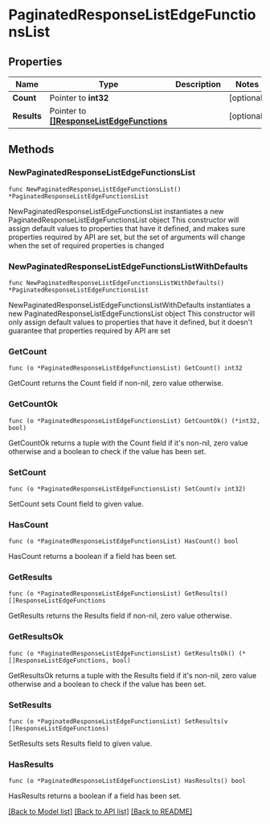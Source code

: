# PaginatedResponseListEdgeFunctionsList

## Properties

Name | Type | Description | Notes
------------ | ------------- | ------------- | -------------
**Count** | Pointer to **int32** |  | [optional] 
**Results** | Pointer to [**[]ResponseListEdgeFunctions**](ResponseListEdgeFunctions.md) |  | [optional] 

## Methods

### NewPaginatedResponseListEdgeFunctionsList

`func NewPaginatedResponseListEdgeFunctionsList() *PaginatedResponseListEdgeFunctionsList`

NewPaginatedResponseListEdgeFunctionsList instantiates a new PaginatedResponseListEdgeFunctionsList object
This constructor will assign default values to properties that have it defined,
and makes sure properties required by API are set, but the set of arguments
will change when the set of required properties is changed

### NewPaginatedResponseListEdgeFunctionsListWithDefaults

`func NewPaginatedResponseListEdgeFunctionsListWithDefaults() *PaginatedResponseListEdgeFunctionsList`

NewPaginatedResponseListEdgeFunctionsListWithDefaults instantiates a new PaginatedResponseListEdgeFunctionsList object
This constructor will only assign default values to properties that have it defined,
but it doesn't guarantee that properties required by API are set

### GetCount

`func (o *PaginatedResponseListEdgeFunctionsList) GetCount() int32`

GetCount returns the Count field if non-nil, zero value otherwise.

### GetCountOk

`func (o *PaginatedResponseListEdgeFunctionsList) GetCountOk() (*int32, bool)`

GetCountOk returns a tuple with the Count field if it's non-nil, zero value otherwise
and a boolean to check if the value has been set.

### SetCount

`func (o *PaginatedResponseListEdgeFunctionsList) SetCount(v int32)`

SetCount sets Count field to given value.

### HasCount

`func (o *PaginatedResponseListEdgeFunctionsList) HasCount() bool`

HasCount returns a boolean if a field has been set.

### GetResults

`func (o *PaginatedResponseListEdgeFunctionsList) GetResults() []ResponseListEdgeFunctions`

GetResults returns the Results field if non-nil, zero value otherwise.

### GetResultsOk

`func (o *PaginatedResponseListEdgeFunctionsList) GetResultsOk() (*[]ResponseListEdgeFunctions, bool)`

GetResultsOk returns a tuple with the Results field if it's non-nil, zero value otherwise
and a boolean to check if the value has been set.

### SetResults

`func (o *PaginatedResponseListEdgeFunctionsList) SetResults(v []ResponseListEdgeFunctions)`

SetResults sets Results field to given value.

### HasResults

`func (o *PaginatedResponseListEdgeFunctionsList) HasResults() bool`

HasResults returns a boolean if a field has been set.


[[Back to Model list]](../README.md#documentation-for-models) [[Back to API list]](../README.md#documentation-for-api-endpoints) [[Back to README]](../README.md)



